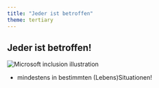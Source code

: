 ```yaml
---
title: "Jeder ist betroffen"
theme: tertiary
---
```

## Jeder ist betroffen!

![Microsoft inclusion illustration](images/inclusive-icons.gif)

- mindestens in bestimmten (Lebens)Situationen!
